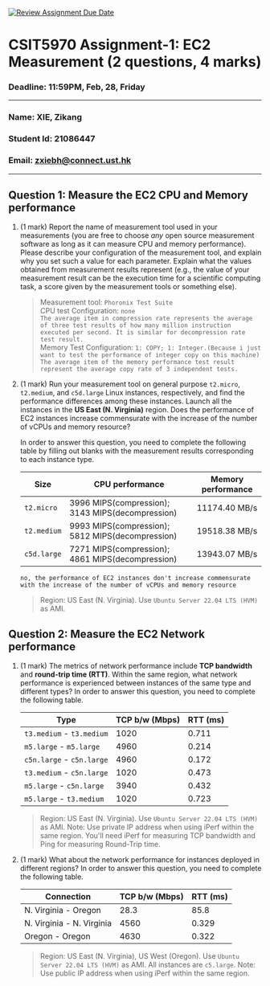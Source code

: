 [![Review Assignment Due Date](https://classroom.github.com/assets/deadline-readme-button-22041afd0340ce965d47ae6ef1cefeee28c7c493a6346c4f15d667ab976d596c.svg)](https://classroom.github.com/a/IAASVEAZ)
# CSIT5970 Assignment-1: EC2 Measurement (2 questions, 4 marks)

### Deadline: 11:59PM, Feb, 28, Friday

---

### Name: XIE, Zikang
### Student Id: 21086447
### Email: zxiebh@connect.ust.hk

---

## Question 1: Measure the EC2 CPU and Memory performance

1. (1 mark) Report the name of measurement tool used in your measurements (you are free to choose *any* open source measurement software as long as it can measure CPU and memory performance). Please describe your configuration of the measurement tool, and explain why you set such a value for each parameter. Explain what the values obtained from measurement results represent (e.g., the value of your measurement result can be the execution time for a scientific computing task, a score given by the measurement tools or something else).

    > Measurement tool: `Phoronix Test Suite`<br>
    > CPU test Configuration: `none`<br>
    > `The average item in compression rate represents the average of three test results of how many million instruction executed per second. It is similar for decompression rate test result.`<br>
    > Memory Test Configuration: `1: COPY; 1: Integer.(Because i just want to test the performance of integer copy on this machine)`<br>
    > `The average item of the memory performance test result represent the average copy rate of 3 independent tests.`

2. (1 mark) Run your measurement tool on general purpose `t2.micro`, `t2.medium`, and `c5d.large` Linux instances, respectively, and find the performance differences among these instances. Launch all the instances in the **US East (N. Virginia)** region. Does the performance of EC2 instances increase commensurate with the increase of the number of vCPUs and memory resource?

    In order to answer this question, you need to complete the following table by filling out blanks with the measurement results corresponding to each instance type.

    | Size        | CPU performance                                  | Memory performance |
    | ----------- | ------------------------------------------------ | ------------------ |
    | `t2.micro`  | 3996 MIPS(compression); 3143 MIPS(decompression) | 11174.40 MB/s      |
    | `t2.medium` | 9993 MIPS(compression); 5812 MIPS(decompression) | 19518.38 MB/s      |
    | `c5d.large` | 7271 MIPS(compression); 4861 MIPS(decompression) | 13943.07 MB/s      |

    `no, the performance of EC2 instances don't increase commensurate with the increase of the number of vCPUs and memory resource`
    <br>

    > Region: US East (N. Virginia). Use `Ubuntu Server 22.04 LTS (HVM)` as AMI.

## Question 2: Measure the EC2 Network performance

1. (1 mark) The metrics of network performance include **TCP bandwidth** and **round-trip time (RTT)**. Within the same region, what network performance is experienced between instances of the same type and different types? In order to answer this question, you need to complete the following table.

    | Type                      | TCP b/w (Mbps) | RTT (ms) |
    | ------------------------- | -------------- | -------- |
    | `t3.medium` - `t3.medium` | 1020           | 0.711    |
    | `m5.large` - `m5.large`   | 4960           | 0.214    |
    | `c5n.large` - `c5n.large` | 4960           | 0.172    |
    | `t3.medium` - `c5n.large` | 1020           | 0.473    |
    | `m5.large` - `c5n.large`  | 3940           | 0.432    |
    | `m5.large` - `t3.medium`  | 1020           | 0.723    |

    > Region: US East (N. Virginia). Use `Ubuntu Server 22.04 LTS (HVM)` as AMI. Note: Use private IP address when using iPerf within the same region. You'll need iPerf for measuring TCP bandwidth and Ping for measuring Round-Trip time.

2. (1 mark) What about the network performance for instances deployed in different regions? In order to answer this question, you need to complete the following table.

    | Connection                | TCP b/w (Mbps) | RTT (ms) |
    | ------------------------- | -------------- | -------- |
    | N. Virginia - Oregon      | 28.3           | 85.8     |
    | N. Virginia - N. Virginia | 4560           | 0.329    |
    | Oregon - Oregon           | 4630           | 0.322    |
 
    > Region: US East (N. Virginia), US West (Oregon). Use `Ubuntu Server 22.04 LTS (HVM)` as AMI. All instances are `c5.large`. Note: Use public IP address when using iPerf within the same region.
